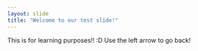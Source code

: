 ```yaml
---
layout: slide
title: "Welcome to our test slide!"
---
```

This is for learning purposes!! :D
Use the left arrow to go back!
